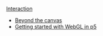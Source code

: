 [Interaction](https://owenroberts.github.io/mmp210/week11/)

- [Beyond the canvas](https://github.com/processing/p5.js/wiki/Beyond-the-canvas)
- [Getting started with WebGL in p5](https://github.com/processing/p5.js/wiki/Getting-started-with-WebGL-in-p5)

